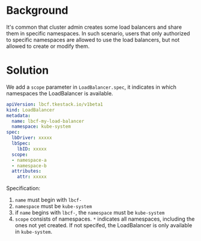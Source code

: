 # Background
It's common that cluster admin creates some load balancers and share them in specific namespaces. In such scenario, 
users that only authorized to specific namespaces are allowed to use the load balancers, but not allowed to create or modify them.

# Solution
We add a `scope` parameter in `LoadBalancer.spec`, it indicates in which namespaces the LoadBalancer is available.
```yaml
apiVersion: lbcf.tkestack.io/v1beta1
kind: LoadBalancer
metadata:
  name: lbcf-my-load-balancer
  namespace: kube-system
spec:
  lbDriver: xxxxx 
  lbSpec:
    lbID: xxxxx
  scope:
  - namespace-a
  - namespace-b
  attributes:
    attr: xxxxx 
```
Specification:  
1. `name` must begin with `lbcf-`
2. `namespace` must be `kube-system`
3. if `name` begins with `lbcf-`, the `namespace` must be `kube-system` 
4. `scope` consists of namespaces. `*` indicates all namespaces, including the ones not yet created. If not specifed, 
the LoadBalancer is only available in `kube-system`.